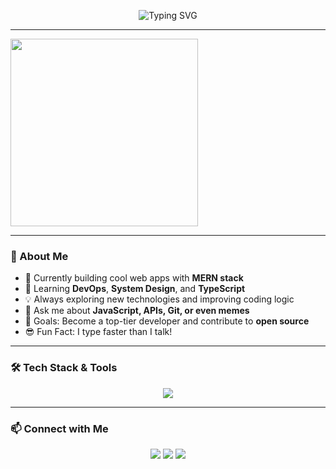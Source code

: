 <!-- Header Banner -->
<p align="center">
  <img src="https://readme-typing-svg.demolab.com?font=Fira+Code&weight=500&size=30&pause=1000&color=F7F7F7&background=000000&center=true&vCenter=true&width=940&height=60&lines=Hey!+I'm+Meet+Kagathara+%F0%9F%91%8B;Always+learning+new+tech+%E2%9C%A8" alt="Typing SVG" />
</p>

---

<img align="center" src="https://media.giphy.com/media/qgQUggAC3Pfv687qPC/giphy.gif" width="300" />

---
### 🚀 About Me

- 🔭 Currently building cool web apps with **MERN stack**
- 🌱 Learning **DevOps**, **System Design**, and **TypeScript**
- 💡 Always exploring new technologies and improving coding logic
- 💬 Ask me about **JavaScript, APIs, Git, or even memes**
- 🎯 Goals: Become a top-tier developer and contribute to **open source**
- 😎 Fun Fact: I type faster than I talk!

---

### 🛠️ Tech Stack & Tools

<p align="center">
  <img src="https://skillicons.dev/icons?i=java,python,c,js,react,angular,html,css,bootstrap,nodejs,express,flutter,mysql,mongodb,sql" />
</p>

---


### 📫 Connect with Me

<p align="center">
  <a href="https://linkedin.com/meetkagathara"><img src="https://img.shields.io/badge/-LinkedIn-0A66C2?style=for-the-badge&logo=linkedin&logoColor=white"/></a>
  <a href="mailto:meetkagathara1306@gmail.com"><img src="https://img.shields.io/badge/-Gmail-EA4335?style=for-the-badge&logo=gmail&logoColor=white"/></a>
  <a href="https://instagram.com"><img src="https://img.shields.io/badge/-Instagram-E4405F?style=for-the-badge&logo=instagram&logoColor=white"/></a>
</p>
